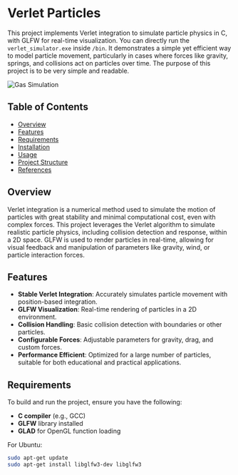# Verlet Particles

This project implements Verlet integration to simulate particle physics in C, with GLFW for real-time visualization. You can directly run the `verlet_simulator.exe` inside `/bin`. It demonstrates a simple yet efficient way to model particle movement, particularly in cases where forces like gravity, springs, and collisions act on particles over time. The purpose of this project is to be very simple and readable.

![Gas Simulation](./assets/gas_simulation.gif)

## Table of Contents
- [Overview](#overview)
- [Features](#features)
- [Requirements](#requirements)
- [Installation](#installation)
- [Usage](#usage)
- [Project Structure](#project-structure)
- [References](#references)

## Overview

Verlet integration is a numerical method used to simulate the motion of particles with great stability and minimal computational cost, even with complex forces. This project leverages the Verlet algorithm to simulate realistic particle physics, including collision detection and response, within a 2D space. GLFW is used to render particles in real-time, allowing for visual feedback and manipulation of parameters like gravity, wind, or particle interaction forces.

## Features

- **Stable Verlet Integration**: Accurately simulates particle movement with position-based integration.
- **GLFW Visualization**: Real-time rendering of particles in a 2D environment.
- **Collision Handling**: Basic collision detection with boundaries or other particles.
- **Configurable Forces**: Adjustable parameters for gravity, drag, and custom forces.
- **Performance Efficient**: Optimized for a large number of particles, suitable for both educational and practical applications.

## Requirements

To build and run the project, ensure you have the following:

- **C compiler** (e.g., GCC)
- **GLFW** library installed
- **GLAD** for OpenGL function loading

For Ubuntu:

```bash
sudo apt-get update
sudo apt-get install libglfw3-dev libglfw3
